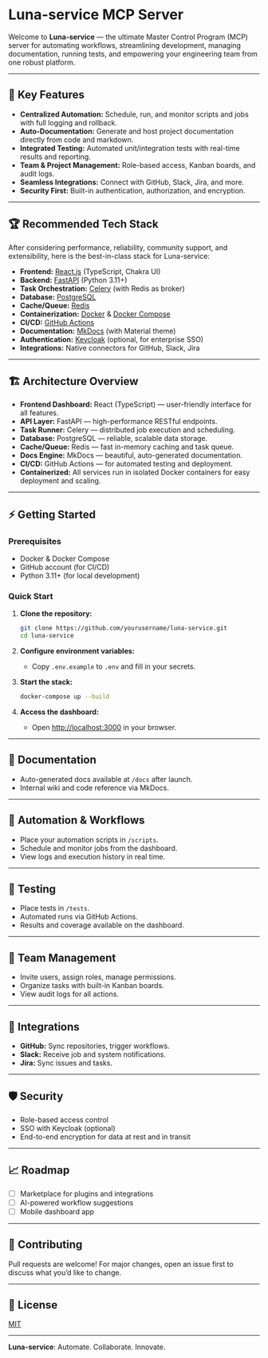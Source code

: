 # Luna-service MCP Server

Welcome to **Luna-service** — the ultimate Master Control Program (MCP) server for automating workflows, streamlining development, managing documentation, running tests, and empowering your engineering team from one robust platform.

---

## 🚀 Key Features

- **Centralized Automation:** Schedule, run, and monitor scripts and jobs with full logging and rollback.
- **Auto-Documentation:** Generate and host project documentation directly from code and markdown.
- **Integrated Testing:** Automated unit/integration tests with real-time results and reporting.
- **Team & Project Management:** Role-based access, Kanban boards, and audit logs.
- **Seamless Integrations:** Connect with GitHub, Slack, Jira, and more.
- **Security First:** Built-in authentication, authorization, and encryption.

---

## 🏆 Recommended Tech Stack

After considering performance, reliability, community support, and extensibility, here is the best-in-class stack for Luna-service:

- **Frontend:** [React.js](https://react.dev/) (TypeScript, Chakra UI)
- **Backend:** [FastAPI](https://fastapi.tiangolo.com/) (Python 3.11+)
- **Task Orchestration:** [Celery](https://docs.celeryq.dev/en/stable/) (with Redis as broker)
- **Database:** [PostgreSQL](https://www.postgresql.org/)
- **Cache/Queue:** [Redis](https://redis.io/)
- **Containerization:** [Docker](https://www.docker.com/) & [Docker Compose](https://docs.docker.com/compose/)
- **CI/CD:** [GitHub Actions](https://github.com/features/actions)
- **Documentation:** [MkDocs](https://www.mkdocs.org/) (with Material theme)
- **Authentication:** [Keycloak](https://www.keycloak.org/) (optional, for enterprise SSO)
- **Integrations:** Native connectors for GitHub, Slack, Jira

---

## 🏗️ Architecture Overview

- **Frontend Dashboard:** React (TypeScript) — user-friendly interface for all features.
- **API Layer:** FastAPI — high-performance RESTful endpoints.
- **Task Runner:** Celery — distributed job execution and scheduling.
- **Database:** PostgreSQL — reliable, scalable data storage.
- **Cache/Queue:** Redis — fast in-memory caching and task queue.
- **Docs Engine:** MkDocs — beautiful, auto-generated documentation.
- **CI/CD:** GitHub Actions — for automated testing and deployment.
- **Containerized:** All services run in isolated Docker containers for easy deployment and scaling.

---

## ⚡ Getting Started

### Prerequisites

- Docker & Docker Compose
- GitHub account (for CI/CD)
- Python 3.11+ (for local development)

### Quick Start

1. **Clone the repository:**
   ```bash
   git clone https://github.com/yourusername/luna-service.git
   cd luna-service
   ```

2. **Configure environment variables:**
   - Copy `.env.example` to `.env` and fill in your secrets.

3. **Start the stack:**
   ```bash
   docker-compose up --build
   ```

4. **Access the dashboard:**
   - Open [http://localhost:3000](http://localhost:3000) in your browser.

---

## 📝 Documentation

- Auto-generated docs available at `/docs` after launch.
- Internal wiki and code reference via MkDocs.

---

## 🤖 Automation & Workflows

- Place your automation scripts in `/scripts`.
- Schedule and monitor jobs from the dashboard.
- View logs and execution history in real time.

---

## 🧪 Testing

- Place tests in `/tests`.
- Automated runs via GitHub Actions.
- Results and coverage available on the dashboard.

---

## 👥 Team Management

- Invite users, assign roles, manage permissions.
- Organize tasks with built-in Kanban boards.
- View audit logs for all actions.

---

## 🔌 Integrations

- **GitHub:** Sync repositories, trigger workflows.
- **Slack:** Receive job and system notifications.
- **Jira:** Sync issues and tasks.

---

## 🛡️ Security

- Role-based access control
- SSO with Keycloak (optional)
- End-to-end encryption for data at rest and in transit

---

## 📈 Roadmap

- [ ] Marketplace for plugins and integrations
- [ ] AI-powered workflow suggestions
- [ ] Mobile dashboard app

---

## 🤝 Contributing

Pull requests are welcome! For major changes, open an issue first to discuss what you’d like to change.

---

## 📄 License

[MIT](LICENSE)

---

**Luna-service**: Automate. Collaborate. Innovate.
